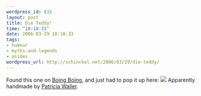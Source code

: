 ```yaml
--- 
wordpress_id: 832
layout: post
title: Die Teddy!
time: "18:18:33"
date: 2006-03-29 18:18:33
tags: 
- humour
- myths-and-legends
- asides
wordpress_url: http://schinckel.net/2006/03/29/die-teddy/
---
```

Found this one on [Boing Boing][1], and just had to pop it up here: ![][2] Apparently handmade by [Patricia Waller][3]. 

   [1]: http://www.boingboing.net
   [2]: /images/unicornwaller.jpg
   [3]: http://www.patriciawaller.com/images.html

